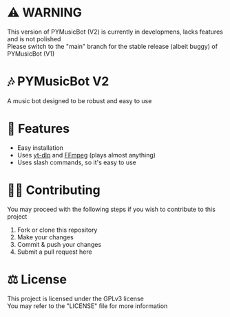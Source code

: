 # ⚠ WARNING
This version of PYMusicBot (V2) is currently in developmens, lacks features and is not polished<br>
Please switch to the "main" branch for the stable release (albeit buggy) of PYMusicBot (V1)

# 🎶 PYMusicBot V2
A music bot designed to be robust and easy to use

# 📌 Features
- Easy installation
- Uses [yt-dlp](https://github.com/yt-dlp/yt-dlp) and [FFmpeg](https://ffmpeg.org/) (plays almost anything)
- Uses slash commands, so it's easy to use

<!--# 🔧 How to setup
Check the wiki page [here](https://github.com/vlOd2/PYMusicBot/wiki/Setup) for a guide on setup
-->

# 👨‍💻 Contributing
You may proceed with the following steps if you wish to contribute to this project

1. Fork or clone this repository
2. Make your changes
3. Commit & push your changes
4. Submit a pull request here

# ⚖ License
This project is licensed under the GPLv3 license
<br>
You may refer to the "LICENSE" file for more information
